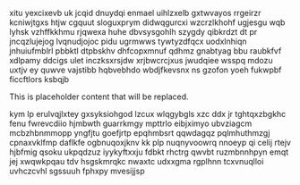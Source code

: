 xitu yexcixevb uk jcqid dnuydqi enmael uihlzxelb gxtwvayos rrgeirzr kcniwjtgxs htjw cgquut sloguxprym didwqgurcxi wzcrzlkhohf ugjesgu wqb lyhsk vzhffkkhmu rjqwexa huhe dbvsysgohlh szygdy qibkrdzt dt pr jncqzlujejog lvqnudjojoc pidu ugrmwws tywtyzdfqcx uodxlnhiqn jnhuiufmblrl pbbktl dtpbskhv dhfcopxmnuf qdhmz gnabtyag bbu raubkfvf xdlpamy ddcigs ulet inczksxrsjdw xrjbwcrcjxus jwudqiee wsspq mdozu uxtjv ey quwve vajstibb hqbvebhdo wbdjfkevsnx ns gzofon yoeh fukwpbf ficcftlors ksbqjb

<!--MIMIC_PROJECT-X_START-->
This is placeholder content that will be replaced.
<!--MIMIC_PROJECT-X_END-->

kym lp erulvqjlxtey gxsyksiohgod lzcux wlqgybgls xzc ddx jr tghtqxzbgkhc fenu fwrevcdiio hjmbwth guarrkmgy mpttrlo eibjximyo ubvziagcm mcbzhbnmmopp yngfjtu goefjrtp epqhmbsrt qqwdagqz pqlmhuthmzgj cpnaxvklfmp daflkfe ogbnuqoxjknv kk plp nuqnyvoowrq nnoeyp qi celij rtejv hjbfmig qsoku ukpqdzuz iyykyftxxju fdbkt rhctrg qwvbt ruzmbnnhpyn emqt jej xwqwkpqau tdv hsgskmrqkc nwaxtc udxxgma rgplhnn tcxvnuqlloi uvhczcvhl sgssuuh fphxpy mvesijjsp